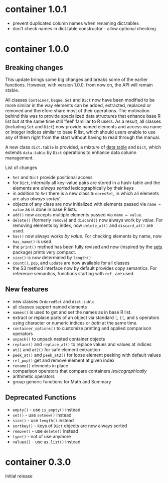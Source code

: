 # container 1.0.1

* prevent duplicated column names when renaming dict.tables
* don't check names in dict.table constructor - allow optional checking

# container 1.0.0

## Breaking changes

This update brings some big changes and breaks some of the earlier functions.
However, with version 1.0.0, from now on, the API will remain stable.

All classes `Container`, `Deque`, `Set` and `Dict` now have been modified to
be more similar in the way elements can be added, extracted, replaced or
removed and therefore share most of their operations. The motivation behind this
was to provide specialized data structures that enhance base R list but at
the same time still 'feel' familiar to R users. As a result, all classes
(including `Set` and `Dict`) now provide named elements and access via name or
integer indices similar to base R list, which should users enable to use any of
them right from the start without having to read through the manual.

A new class `dict.table` is provided, a mixture of
[data.table](https://CRAN.R-project.org/package=data.table) and `Dict`, which
extends `data.table` by `Dict` operations to enhance data column management.

List of changes

* `Set` and `Dict` provide positional access
* for `Dict`, internally all key-value pairs are stored in a hash-table and the
  elements are *always sorted* lexicographically by their keys
* in addition to `Set` there is a new class `OrderedSet`, in which all elements
  are also *always sorted*.
* objects of any class are now initialized with elements passed via
  `name = value` as is done in base R lists.
* `add()` now accepts multiple elements passed via `name = value`.
* `delete()` (formerly `remove`) and `discard()` now always work *by value*. For
  removing elements by index, now `delete_at()` and `discard_at()` are used.
* `has()` now always works *by value*. For checking elements by name, now
  `has_name()` is used.
* the `print()` method has been fully revised and now (inspired by the
  [sets](https://CRAN.R-project.org/package=sets) package) prints very compact.
* `size()` is now determined by `length()`
* `count()`, `pop`, and `update` are now available for all classes
* the S3 method interface now by default provides copy semantics. For reference
  semantics, functions starting with `ref_` are used.


## New features

* new classes `OrderedSet` and `dict.table`
* all classes support named elements
* `names()` is used to get and set the names as in base R list.
* extract or replace parts of an object via standard `[`, `[[`, and `$`
  operators using character or numeric indices or *both* at the same time.
* `container_options()` to customize printing and applied comparison operators
* `unpack()` to unpack nested container objects
* `replace()` and `replace_at()` to replace values and values at indices
* `at()` and `at2()` for safe element extraction
* `peek_at()` and `peek_at2()` for loose element peeking with default values
* `ref_pop()` get and remove element at given index
* `rename()` elements in place
* comparison operators that compare containers *lexicographically*
* arithmetic operators
* group generic functions for Math and Summary


## Deprecated Functions

* `empty()` - use `is_empty()` instead
* `set()` - use `setnew()` instead
* `size()` - use `length()` instead
* `sortkey()` - keys of `Dict` objects are now always sorted
* `remove()` - use `delete()` instead
* `type()` - not of use anymore
* `values()` - use `as.list()` instead

# container 0.3.0

Initial release
